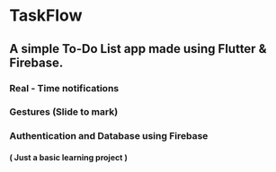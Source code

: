 # TaskFlow
## A simple To-Do List app made using Flutter & Firebase. 
### Real - Time notifications
### Gestures (Slide to mark) 
### Authentication and Database using Firebase 
#### ( Just a basic learning project )
